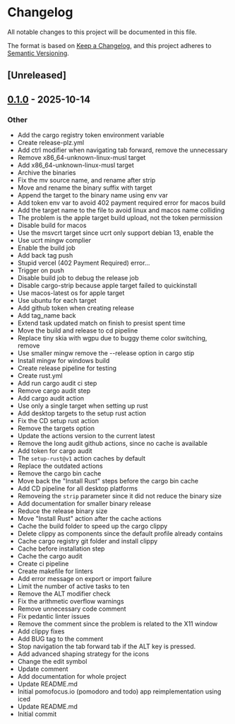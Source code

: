 # Changelog

All notable changes to this project will be documented in this file.

The format is based on [Keep a Changelog](https://keepachangelog.com/en/1.0.0/),
and this project adheres to [Semantic Versioning](https://semver.org/spec/v2.0.0.html).

## [Unreleased]

## [0.1.0](https://github.com/SzilvasiPeter/icemodoro/releases/tag/v0.1.0) - 2025-10-14

### Other

- Add the cargo registry token environment variable
- Create release-plz.yml
- Add ctrl modifier when navigating tab forward, remove the unnecessary
- Remove x86_64-unknown-linux-musl target
- Add x86_64-unknown-linux-musl target
- Archive the binaries
- Fix the mv source name, and rename after strip
- Move and rename the binary suffix with target
- Append the target to the binary name using env var
- Add token env var to avoid 402 payment required error for macos build
- Add the target name to the file to avoid linux and macos name colliding
- The problem is the apple target build upload, not the token permission
- Disable build for macos
- Use the msvcrt target since ucrt only support debian 13, enable the
- Use ucrt mingw complier
- Enable the build job
- Add back tag push
- Stupid vercel (402 Payment Required) error...
- Trigger on push
- Disable build job to debug the release job
- Disable cargo-strip because apple target failed to quickinstall
- Use macos-latest os for apple target
- Use ubuntu for each target
- Add github token when creating release
- Add tag_name back
- Extend task updated match on finish to presist spent time
- Move the build and release to cd pipeline
- Replace tiny skia with wgpu due to buggy theme color switching, remove
- Use smaller mingw remove the --release option in cargo stip
- Install mingw for windows build
- Create release pipeline for testing
- Create rust.yml
- Add run cargo audit ci step
- Remove cargo audit step
- Add cargo audit action
- Use only a single target when setting up rust
- Add desktop targets to the setup rust action
- Fix the CD setup rust action
- Remove the targets option
- Update the actions version to the current latest
- Remove the long audit github actions, since no cache is available
- Add token for cargo audit
- The `setup-rust@v1` action caches by default
- Replace the outdated actions
- Remove the cargo bin cache
- Move back the "Install Rust" steps before the cargo bin cache
- Add CD pipeline for all desktop platforms
- Removeing the `strip` parameter since it did not reduce the binary size
- Add documentation for smaller binary release
- Reduce the release binary size
- Move "Install Rust" action after the cache actions
- Cache the build folder to speed up the cargo clippy
- Delete clippy as components since the default profile already contains
- Cache cargo registry git folder and install clippy
- Cache before installation step
- Cache the cargo audit
- Create ci pipeline
- Create makefile for linters
- Add error message on export or import failure
- Limit the number of active tasks to ten
- Remove the ALT modifier check
- Fix the arithmetic overflow warnings
- Remove unnecessary code comment
- Fix pedantic linter issues
- Remove the comment since the problem is related to the X11 window
- Add clippy fixes
- Add BUG tag to the comment
- Stop navigation the tab forward tab if the ALT key is pressed.
- Add advanced shaping strategy for the icons
- Change the edit symbol
- Update comment
- Add documentation for whole project
- Update README.md
- Initial pomofocus.io (pomodoro and todo) app reimplementation using iced
- Update README.md
- Initial commit
